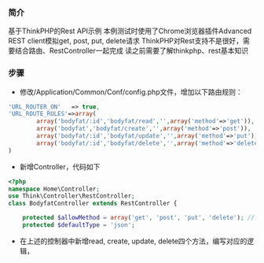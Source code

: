﻿###  简介
基于ThinkPHP的Rest API示例
本例测试时使用了Chrome浏览器插件Advanced REST client模拟get, post, put, delete请求
ThinkPHP对Rest支持不是很好，需要结合路由、RestController一起完成
读之前需要了解thinkphp、rest基本知识

### 步骤

- 修改/Application/Common/Conf/config.php文件，增加以下路由规则：
```php
'URL_ROUTER_ON'   => true,
'URL_ROUTE_RULES'=>array(
		array('bodyfat/:id','bodyfat/read','',array('method'=>'get')),
		array('bodyfat','bodyfat/create','',array('method'=>'post')),
		array('bodyfat/:id','bodyfat/update','',array('method'=>'put')),
		array('bodyfat/:id','bodyfat/delete','',array('method'=>'delete')),
)
```
- 新增Controller，代码如下
```php
<?php
namespace Home\Controller;
use Think\Controller\RestController;
class BodyfatController extends RestController {

    protected $allowMethod = array('get', 'post', 'put', 'delete'); // REST允许的请求类型列表
    protected $defaultType = 'json';
```
- 在上述的控制器中新增read, create, update, delete四个方法，编写对应的逻辑，